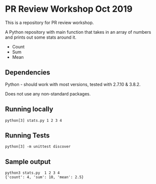 # PR Review Workshop Oct 2019

This is a repository for PR review workshop.

A Python repository with main function that takes in an array of numbers and prints out some stats around it.

- Count
- Sum
- Mean

## Dependencies

Python - should work with most versions, tested with 2.7.10 & 3.8.2.

Does not use any non-standard packages.

## Running locally

`python[3] stats.py 1 2 3 4 `

## Running Tests

`python[3] -m unittest discover`

## Sample output

```
python3 stats.py  1 2 3 4
{'count': 4, 'sum': 10, 'mean': 2.5}
```
